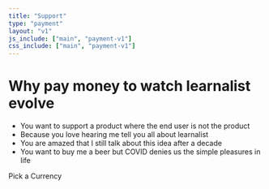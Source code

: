 ```yaml
---
title: "Support"
type: "payment"
layout: "v1"
js_include: ["main", "payment-v1"]
css_include: ["main", "payment-v1"]
---
```

# Why pay money to watch learnalist evolve
-   You want to support a product where the end user is not the product
-   Because you love hearing me tell you all about learnalist
-   You are amazed that I still talk about this idea after a decade
-   You want to buy me a beer but COVID denies us the simple pleasures in life

Pick a Currency
